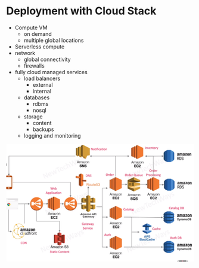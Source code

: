 # Deployment with Cloud Stack

- Compute VM 
  - on demand
  - multiple global locations
- Serverless compute
- network
  - global connectivity
  - firewalls
- fully cloud managed services
  - load balancers
    - external
    - internal
  - databases
    - rdbms
    - nosql
  - storage
    - content
    - backups
  - logging and monitoring



![Alt text](./images/image-14.png)